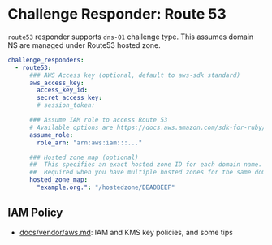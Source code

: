 # Challenge Responder: Route 53

`route53` responder supports `dns-01` challenge type. This assumes domain NS are managed under Route53 hosted zone.

```yaml
challenge_responders:
  - route53:
      ### AWS Access key (optional, default to aws-sdk standard)
      aws_access_key:
        access_key_id:
        secret_access_key:
        # session_token:

      ### Assume IAM role to access Route 53
      # Available options are https://docs.aws.amazon.com/sdk-for-ruby/v3/api/Aws/AssumeRoleCredentials.html
      assume_role:
        role_arn: "arn:aws:iam:::..."

      ### Hosted zone map (optional)
      ##  This specifies an exact hosted zone ID for each domain name.
      ##  Required when you have multiple hosted zones for the same domain name.
      hosted_zone_map: 
        "example.org.": "/hostedzone/DEADBEEF"
```

## IAM Policy

- [docs/vendor/aws.md](../vendor/aws.md): IAM and KMS key policies, and some tips
